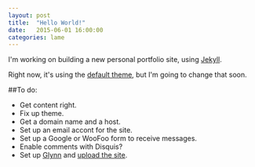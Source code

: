 ```yaml
---
layout: post
title:  "Hello World!"
date:   2015-06-01 16:00:00
categories: lame
---
```


I'm working on building a new personal portfolio site, using [Jekyll](http://jekyllrb.com/).

Right now, it's using the [default theme](https://github.com/jglovier/jekyll-new), but I'm going to change that soon.

##To do:
* Get content right.
* Fix up theme.
* Get a domain name and a host.
* Set up an email accont for the site.
* Set up a Google or WooFoo form to receive messages.
* Enable comments with Disquis?
* Set up [Glynn](https://github.com/dmathieu/glynn) and [upload the site](http://jekyllrb.com/docs/deployment-methods/).